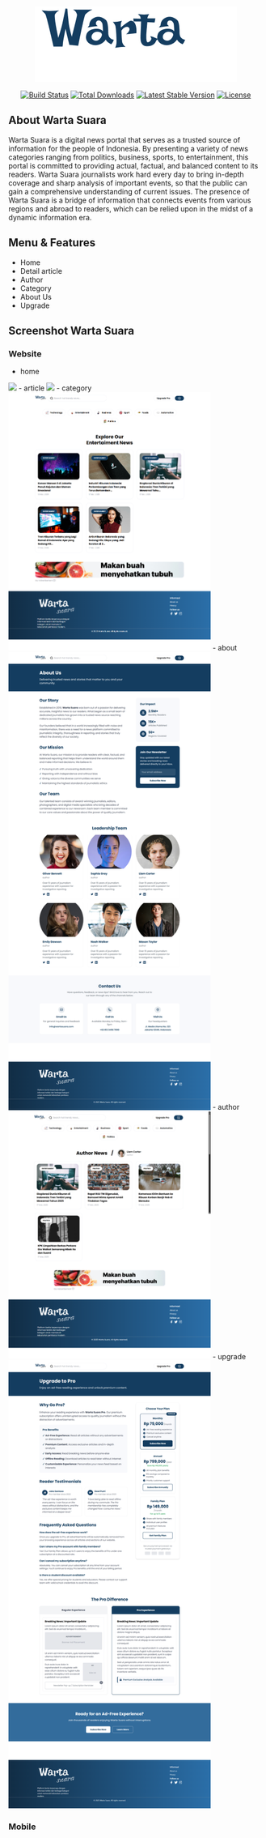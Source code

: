 <p align="center"><a href="https://nelaanjani.vercel.app/" target="_blank"><img src="public\assets\images\logos\logo-11.png" width="400"></a></p>

<p align="center">
<a href="https://github.com/laravel/framework/actions"><img src="https://github.com/laravel/framework/workflows/tests/badge.svg" alt="Build Status"></a>
<a href="https://packagist.org/packages/laravel/framework"><img src="https://img.shields.io/packagist/dt/laravel/framework" alt="Total Downloads"></a>
<a href="https://packagist.org/packages/laravel/framework"><img src="https://img.shields.io/packagist/v/laravel/framework" alt="Latest Stable Version"></a>
<a href="https://packagist.org/packages/laravel/framework"><img src="https://img.shields.io/packagist/l/laravel/framework" alt="License"></a>
</p>

## About Warta Suara

Warta Suara is a digital news portal that serves as a trusted source of information for the people of Indonesia. By presenting a variety of news categories ranging from politics, business, sports, to entertainment, this portal is committed to providing actual, factual, and balanced content to its readers. Warta Suara journalists work hard every day to bring in-depth coverage and sharp analysis of important events, so that the public can gain a comprehensive understanding of current issues. The presence of Warta Suara is a bridge of information that connects events from various regions and abroad to readers, which can be relied upon in the midst of a dynamic information era.


## Menu & Features
- Home
- Detail article
- Author
- Category
- About Us
- Upgrade


## Screenshot Warta Suara

### Website

- home
<img src="doc_portalberita\WEB\web-home.png" width="400">
- article
<img src="doc_portalberita\WEB\web-article.png" width="400">
- category
<img src="doc_portalberita\WEB\web-category.png" width="400">
- about
<img src="doc_portalberita\WEB\web-about.png" width="400">
- author
<img src="doc_portalberita\WEB\web-author.png" width="400">
- upgrade
<img src="doc_portalberita\WEB\web-upgrade.png" width="400">


### Mobile
